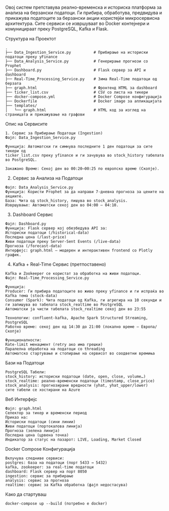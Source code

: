 Овој систем претставува реално-временска и историска платформа за анализа на берзански податоци. 
Ги прибира, обработува, предвидува и прикажува податоците за берзански акции користејќи микросервисна архитектура. 
Сите сервиси се извршуваат во Docker контејнери и комуницираат преку PostgreSQL, Kafka и Flask.


Структура на Проектот
```
.
├── Data_Ingestion_Service.py          # Прибирање на историски податоци преку yFinance
├── Data_Analysis_Service.py           # Генерирање прогнози со Prophet
├── Dashboard.py                       # Flask сервер за API и dashboard
├── Real-Time_Processing_Service.py    # Зима Real-Time податоци од берзата
├── graph.html                         # Фронтенд HTML за dashboard
├── ticker_list.csv                    # CSV со листа на тикери
├── docker-compose.yml                 # Docker Compose конфигурација
├── Dockerfile                         # Docker image за апликацијата
├── templates/
│   └── graph.html                     # HTML код за изглед на страницата и прикажување на графови
```

Опис на Сервисите
```
1. Сервис за Прибирање Податоци (Ingestion)
Фајл: Data_Ingestion_Service.py

Функција: Автоматски ги симнува последните 1 ден податоци за сите тикери од 
ticker_list.csv преку yfinance и ги зачувува во stock_history табелата во PostgreSQL.

Закажано Време: Секој ден во 00:20–00:25 по европско време (Скопје).
```

2. Сервис за Анализа на Податоци
```
Фајл: Data_Analysis_Service.py
Функција: Користи Prophet за да направи 7-дневна прогноза за цените на акциите.
База: Чита од stock_history, пишува во stock_analysis.
Извршување: Автоматски секој ден во 04:00 – 04:10.
```

3. Dashboard Сервис
```
Фајл: Dashboard.py
Функција: Flask сервер кој обезбедува API за:
Историски податоци (/historical-data)
Последна цена (/last-price)
Живи податоци преку Server-Sent Events (/live-data)
Прогноза (/forecast-data)
Интерфејс: graph.html – модерен и интерактивен frontend со Plotly график.
```

4. Kafka + Real-Time Сервис (претпоставено)
```
Kafka и Zookeeper се користат за обработка на живи податоци.
Фајл: Real-Time_Processing_Service.py

Функција:
Producer: Ги прибира податоците во живо преку yfinance и ги испраќа во Kafka тема (stock-data)
Consumer (Spark): Чита податоци од Kafka, ги агрегира на 10 секунди и ги запишува во табелата stock_realtime во PostgreSQL
Автоматски ја чисти табелата stock_realtime секој ден во 23:55

Технологии: confluent-kafka, Apache Spark Structured Streaming, PostgreSQL
Работно време: секој ден од 14:30 до 21:00 (локално време – Европа/Скопје)

Функционалности:
Rate-limit менаџмент (retry ако има грешки)
Паралелна обработка на податоци со threading
Автоматско стартување и стопирање на сервисот во соодветни времиња
```

Бази на Податоци
```
PostgreSQL Табели:
stock_history: историски податоци (date, open, close, volume…)
stock_realtime: реално-временски податоци (timestamp, close_price)
stock_analysis: прогнозирани вредности (yhat, yhat_upper/lower)
сите табели се хостирани на Azure
```

Веб Интерфејс
```
Фајл: graph.html
Селектор за тикер и временски период
Приказ на:
Историски податоци (сини линии)
Живи податоци (портокалова линија)
Прогноза (зелена линија)
Последна цена (црвена точка)
Индикатор за статус на пазарот: LIVE, Loading, Market Closed
```

Docker Compose Конфигурација
```
Вклучува следниве сервиси:
postgres: база на податоци (порт 5433 → 5432)
kafka, zookeeper: за real-time податоци
dashboard: Flask сервер на порт 8050
ingestion: сервис за прибирање
analysis: сервис за прогноза
realtime: сервис за Kafka обработка (фајл недостасува)
```

Како да стартуваш
```
docker-compose up --build (потребно е docker)
```



